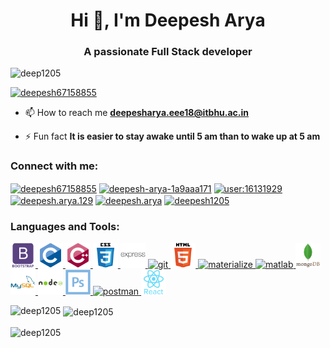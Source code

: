<h1 align="center">Hi 👋, I'm Deepesh Arya</h1>
<h3 align="center">A passionate Full Stack developer</h3>

<p align="left"> <img src="https://komarev.com/ghpvc/?username=deep1205&label=Profile%20views&color=0e75b6&style=flat" alt="deep1205" /> </p>

<p align="left"> <a href="https://twitter.com/deepesh67158855" target="blank"><img src="https://img.shields.io/twitter/follow/deepesh67158855?logo=twitter&style=for-the-badge" alt="deepesh67158855" /></a> </p>


- 📫 How to reach me **deepesharya.eee18@itbhu.ac.in**

- ⚡ Fun fact **It is easier to stay awake until 5 am than to wake up at 5 am**

<h3 align="left">Connect with me:</h3>
<p align="left">
<a href="https://twitter.com/deepesh67158855" target="blank"><img align="center" src="https://raw.githubusercontent.com/rahuldkjain/github-profile-readme-generator/master/src/images/icons/Social/twitter.svg" alt="deepesh67158855" height="30" width="40" /></a>
<a href="https://linkedin.com/in/deepesh-arya-1a9aaa171" target="blank"><img align="center" src="https://raw.githubusercontent.com/rahuldkjain/github-profile-readme-generator/master/src/images/icons/Social/linked-in-alt.svg" alt="deepesh-arya-1a9aaa171" height="30" width="40" /></a>
<a href="https://stackoverflow.com/users/user:16131929" target="blank"><img align="center" src="https://raw.githubusercontent.com/rahuldkjain/github-profile-readme-generator/master/src/images/icons/Social/stack-overflow.svg" alt="user:16131929" height="30" width="40" /></a>
<a href="https://fb.com/deepesh.arya.129" target="blank"><img align="center" src="https://raw.githubusercontent.com/rahuldkjain/github-profile-readme-generator/master/src/images/icons/Social/facebook.svg" alt="deepesh.arya.129" height="30" width="40" /></a>
<a href="https://instagram.com/deepesh.arya" target="blank"><img align="center" src="https://raw.githubusercontent.com/rahuldkjain/github-profile-readme-generator/master/src/images/icons/Social/instagram.svg" alt="deepesh.arya" height="30" width="40" /></a>
<a href="https://www.codechef.com/users/deepesh1205" target="blank"><img align="center" src="https://cdn.jsdelivr.net/npm/simple-icons@3.1.0/icons/codechef.svg" alt="deepesh1205" height="30" width="40" /></a>
</p>

<h3 align="left">Languages and Tools:</h3>
<p align="left"> <a href="https://getbootstrap.com" target="_blank"> <img src="https://raw.githubusercontent.com/devicons/devicon/master/icons/bootstrap/bootstrap-plain-wordmark.svg" alt="bootstrap" width="40" height="40"/> </a> <a href="https://www.cprogramming.com/" target="_blank"> <img src="https://raw.githubusercontent.com/devicons/devicon/master/icons/c/c-original.svg" alt="c" width="40" height="40"/> </a> <a href="https://www.w3schools.com/cpp/" target="_blank"> <img src="https://raw.githubusercontent.com/devicons/devicon/master/icons/cplusplus/cplusplus-original.svg" alt="cplusplus" width="40" height="40"/> </a> <a href="https://www.w3schools.com/css/" target="_blank"> <img src="https://raw.githubusercontent.com/devicons/devicon/master/icons/css3/css3-original-wordmark.svg" alt="css3" width="40" height="40"/> </a> <a href="https://expressjs.com" target="_blank"> <img src="https://raw.githubusercontent.com/devicons/devicon/master/icons/express/express-original-wordmark.svg" alt="express" width="40" height="40"/> </a> <a href="https://git-scm.com/" target="_blank"> <img src="https://www.vectorlogo.zone/logos/git-scm/git-scm-icon.svg" alt="git" width="40" height="40"/> </a> <a href="https://www.w3.org/html/" target="_blank"> <img src="https://raw.githubusercontent.com/devicons/devicon/master/icons/html5/html5-original-wordmark.svg" alt="html5" width="40" height="40"/> </a> <a href="https://materializecss.com/" target="_blank"> <img src="https://raw.githubusercontent.com/prplx/svg-logos/5585531d45d294869c4eaab4d7cf2e9c167710a9/svg/materialize.svg" alt="materialize" width="40" height="40"/> </a> <a href="https://www.mathworks.com/" target="_blank"> <img src="https://upload.wikimedia.org/wikipedia/commons/2/21/Matlab_Logo.png" alt="matlab" width="40" height="40"/> </a> <a href="https://www.mongodb.com/" target="_blank"> <img src="https://raw.githubusercontent.com/devicons/devicon/master/icons/mongodb/mongodb-original-wordmark.svg" alt="mongodb" width="40" height="40"/> </a> <a href="https://www.mysql.com/" target="_blank"> <img src="https://raw.githubusercontent.com/devicons/devicon/master/icons/mysql/mysql-original-wordmark.svg" alt="mysql" width="40" height="40"/> </a> <a href="https://nodejs.org" target="_blank"> <img src="https://raw.githubusercontent.com/devicons/devicon/master/icons/nodejs/nodejs-original-wordmark.svg" alt="nodejs" width="40" height="40"/> </a> <a href="https://www.photoshop.com/en" target="_blank"> <img src="https://raw.githubusercontent.com/devicons/devicon/master/icons/photoshop/photoshop-line.svg" alt="photoshop" width="40" height="40"/> </a> <a href="https://postman.com" target="_blank"> <img src="https://www.vectorlogo.zone/logos/getpostman/getpostman-icon.svg" alt="postman" width="40" height="40"/> </a> <a href="https://reactjs.org/" target="_blank"> <img src="https://raw.githubusercontent.com/devicons/devicon/master/icons/react/react-original-wordmark.svg" alt="react" width="40" height="40"/> </a> </p>

<p><img align="left" src="https://github-readme-stats.vercel.app/api/top-langs?username=deep1205&show_icons=true&locale=en&layout=compact" alt="deep1205" /></p>

<p>&nbsp;<img align="center" src="https://github-readme-stats.vercel.app/api?username=deep1205&show_icons=true&locale=en" alt="deep1205" /></p>

<p><img align="center" src="https://github-readme-streak-stats.herokuapp.com/?user=deep1205&" alt="deep1205" /></p>
